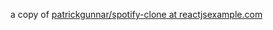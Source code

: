a copy of [patrickgunnar/spotify-clone at reactjsexample.com](https://github.com/patrickgunnar/spotify-clone?ref=reactjsexample.com)
